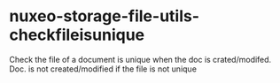nuxeo-storage-file-utils-checkfileisunique
==========================================

Check the file of a document is unique when the doc is crated/modifed. Doc. is not created/modified if the file is not unique
